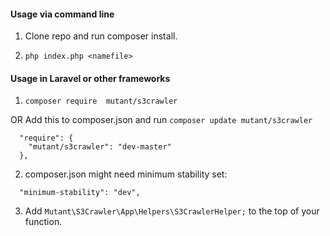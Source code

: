 #### Usage via command line

1. Clone repo and run composer install.

2. `php index.php <namefile>`

#### Usage in Laravel or other frameworks

1. ` composer require  mutant/s3crawler `

 OR Add this to composer.json and run `composer update mutant/s3crawler`
 
```
  "require": {
    "mutant/s3crawler": "dev-master"
  },
```


2. composer.json might need minimum stability set: 
```
  "minimum-stability": "dev",
```


3. Add `Mutant\S3Crawler\App\Helpers\S3CrawlerHelper;` to the top of your function.